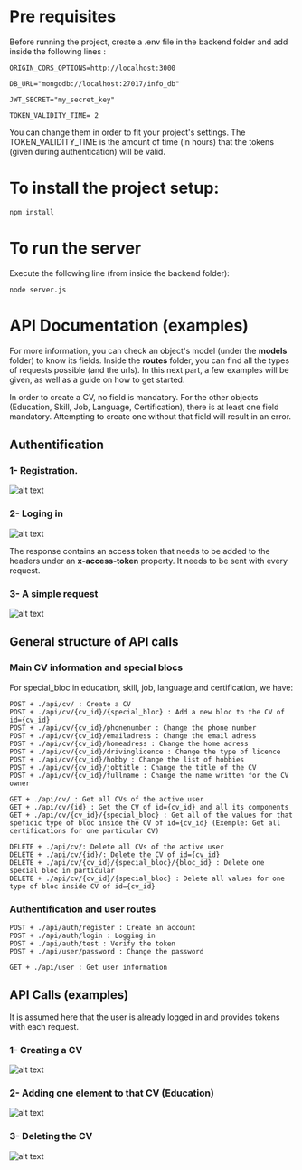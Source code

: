 # Pre requisites 

Before running the project, create a .env file in the backend folder and add inside the following lines :

```
ORIGIN_CORS_OPTIONS=http://localhost:3000

DB_URL="mongodb://localhost:27017/info_db"

JWT_SECRET="my_secret_key"

TOKEN_VALIDITY_TIME= 2
```

You can change them in order to fit your project's settings. The TOKEN_VALIDITY_TIME is the amount of time (in hours) that the tokens (given during authentication) will be valid.


# To install the project setup:
```
npm install
```

# To run the server

Execute the following line (from inside the backend folder):
```
node server.js
```

# API Documentation (examples)

For more information, you can check an object's model (under the **models** folder) to know its fields. 
Inside the **routes** folder, you can find all the types of requests possible (and the urls).
In this next part, a few examples will be given, as well as a guide on how to get started.

In order to create a CV, no field is mandatory. For the other objects (Education, Skill, Job, Language, Certification), there is at least one field mandatory. Attempting to create one without that field will result in an error. 

## Authentification 

### 1- Registration.  
![alt text](./img/req_register.png)

### 2- Loging in  
![alt text](./img/login_successful.png)

The response contains an access token that needs to be added to the headers under an **x-access-token** property. It needs to be sent with every request.

### 3- A simple request

![alt text](./img/any_req.png)

 
 ## General structure of API calls
 
 ### Main CV information and special blocs

For special_bloc in education, skill, job, language,and certification, we have:
```
POST + ./api/cv/ : Create a CV   
POST + ./api/cv/{cv_id}/{special_bloc} : Add a new bloc to the CV of id={cv_id}  
POST + ./api/cv/{cv_id}/phonenumber : Change the phone number  
POST + ./api/cv/{cv_id}/emailadress : Change the email adress  
POST + ./api/cv/{cv_id}/homeadress : Change the home adress  
POST + ./api/cv/{cv_id}/drivinglicence : Change the type of licence  
POST + ./api/cv/{cv_id}/hobby : Change the list of hobbies  
POST + ./api/cv/{cv_id}/jobtitle : Change the title of the CV  
POST + ./api/cv/{cv_id}/fullname : Change the name written for the CV owner  

GET + ./api/cv/ : Get all CVs of the active user  
GET + ./api/cv/{id} : Get the CV of id={cv_id} and all its components  
GET + ./api/cv/{cv_id}/{special_bloc} : Get all of the values for that speficic type of bloc inside the CV of id={cv_id} (Exemple: Get all certifications for one particular CV)  

DELETE + ./api/cv/: Delete all CVs of the active user  
DELETE + ./api/cv/{id}/: Delete the CV of id={cv_id}  
DELETE + ./api/cv/{cv_id}/{special_bloc}/{bloc_id} : Delete one special bloc in particular  
DELETE + ./api/cv/{cv_id}/{special_bloc} : Delete all values for one type of bloc inside CV of id={cv_id}  
```

### Authentification and user routes
```
POST + ./api/auth/register : Create an account  
POST + ./api/auth/login : Logging in  
POST + ./api/auth/test : Verify the token  
POST + ./api/user/password : Change the password  

GET + ./api/user : Get user information  
```

## API Calls (examples)

It is assumed here that the user is already logged in and provides tokens with each request.

### 1- Creating a CV 

![alt text](./img/create_cv.png)

### 2- Adding one element to that CV (Education)

![alt text](./img/adding_edu.png)

### 3- Deleting the CV 

![alt text](./img/delete_cv.png)